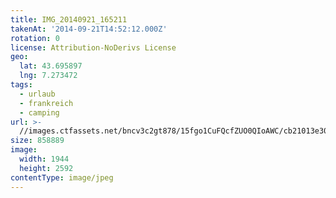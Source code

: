 ```yaml
---
title: IMG_20140921_165211
takenAt: '2014-09-21T14:52:12.000Z'
rotation: 0
license: Attribution-NoDerivs License
geo:
  lat: 43.695897
  lng: 7.273472
tags:
  - urlaub
  - frankreich
  - camping
url: >-
  //images.ctfassets.net/bncv3c2gt878/15fgo1CuFQcfZUO0QIoAWC/cb21013e3016238a7aac3e066ea912aa/img_20140921_165211_28208912012_o
size: 858889
image:
  width: 1944
  height: 2592
contentType: image/jpeg
---
```


